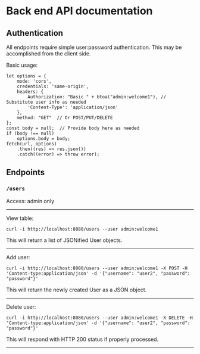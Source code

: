 # Back end API documentation

## Authentication

All endpoints require simple user:password authentication. This may be accomplished from the
client side.

Basic usage:

```
let options = {
    mode: 'cors',
    credentials: 'same-origin',
    headers: {
        Authorization: "Basic " + btoa("admin:welcome1"), // Substitute user info as needed
        'Content-Type': 'application/json'
    },
    method: "GET"  // Or POST/PUT/DELETE
};
const body = null;  // Provide body here as needed
if (body !== null)
    options.body = body;
fetch(url, options)
    .then((res) => res.json())
    .catch((error) => throw error);
```

## Endpoints

### `/users`

Access: admin only

---

View table:
```
curl -i http://localhost:8080/users --user admin:welcome1
```

This will return a list of JSONified User objects.

---

Add user:
```
curl -i http://localhost:8080/users --user admin:welcome1 -X POST -H 'Content-type:application/json' -d '{"username": "user2", "password": "password"}'
```

This will return the newly created User as a JSON object.

---

Delete user:
```
curl -i http://localhost:8080/users --user admin:welcome1 -X DELETE -H 'Content-type:application/json' -d '{"username": "user2", "password": "password"}'
```

This will respond with HTTP 200 status if properly processed.

---
